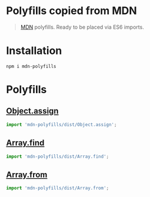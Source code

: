 # Polyfills copied from MDN

> [MDN](https://developer.mozilla.org) polyfills. Ready to be placed via ES6 imports.

# Installation

```
npm i mdn-polyfills
```

# Polyfills

## [Object.assign](https://developer.mozilla.org/pl/docs/Web/JavaScript/Reference/Global_Objects/Object/assign#Polyfill)

```js
import 'mdn-polyfills/dist/Object.assign';
```

## [Array.find](https://developer.mozilla.org/pl/docs/Web/JavaScript/Referencje/Obiekty/Array/find#Polyfill)

```js
import 'mdn-polyfills/dist/Array.find';
```

## [Array.from](https://developer.mozilla.org/pl/docs/Web/JavaScript/Referencje/Obiekty/Array/from#Polyfill)

```js
import 'mdn-polyfills/dist/Array.from';
```
